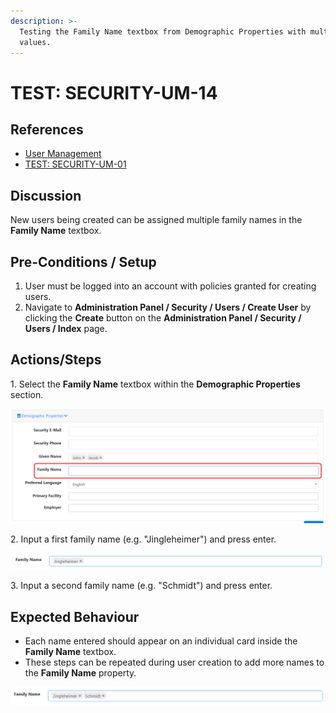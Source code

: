 ```yaml
---
description: >-
  Testing the Family Name textbox from Demographic Properties with multiple
  values.
---
```


# TEST: SECURITY-UM-14

## References

* [User Management](broken-reference)
* [TEST: SECURITY-UM-01](test-security-um-01.md)&#x20;

## Discussion

New users being created can be assigned multiple family names in the **Family Name** textbox.&#x20;

## Pre-Conditions / Setup

1. User must be logged into an account with policies granted for creating users.
2. Navigate to **Administration Panel / Security / Users / Create User** by clicking the **Create** button on the **Administration Panel / Security / Users / Index** page.

## Actions/Steps

1\. Select the **Family Name** textbox within the **Demographic Properties** section.

![](<../../../../../../../../../.gitbook/assets/image (546).png>)

2\. Input a first family name (e.g. "Jingleheimer") and press enter.

![](<../../../../../../../../../.gitbook/assets/image (249).png>)

3\. Input a second family name (e.g. "Schmidt") and press enter.

## Expected Behaviour

* Each name entered should appear on an individual card inside the **Family Name** textbox.
* These steps can be repeated during user creation to add more names to the **Family Name** property.

![](<../../../../../../../../../.gitbook/assets/image (112).png>)
